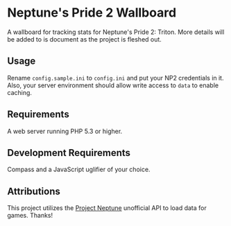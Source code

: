 # Neptune's Pride 2 Wallboard #

A wallboard for tracking stats for Neptune's Pride 2: Triton. More details will be added to is document as the project is fleshed out.

## Usage ##
Rename `config.sample.ini` to `config.ini` and put your NP2 credentials in it. Also, your server environment should allow write access to `data` to enable caching.

## Requirements ##
A web server running PHP 5.3 or higher.

## Development Requirements ##
Compass and a JavaScript uglifier of your choice.

## Attributions ##
This project utilizes the [Project Neptune](https://github.com/project-neptune/neptunes-pride-api) unofficial API to load data for games. Thanks!
